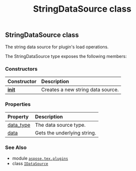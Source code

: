 ﻿---
title: StringDataSource class
second_title: Aspose.TeX for Python via .NET API References
description: 
type: docs
weight: 150
url: /python-net/aspose.tex.plugins/stringdatasource/
is_root: false
---

## StringDataSource class

The string data source for plugin's load operations.



The StringDataSource type exposes the following members:

### Constructors
| Constructor | Description |
| :- | :- |
| [__init__](/tex/python-net/aspose.tex.plugins/stringdatasource/__init__/#str) | Creates a new string data source. |


### Properties
| Property | Description |
| :- | :- |
| [data_type](/tex/python-net/aspose.tex.plugins/stringdatasource/data_type) | The data source type. |
| [data](/tex/python-net/aspose.tex.plugins/stringdatasource/data) | Gets the underlying string. |



### See Also
* module [`aspose.tex.plugins`](..)
* class [`IDataSource`](/tex/python-net/aspose.tex.plugins/idatasource)
